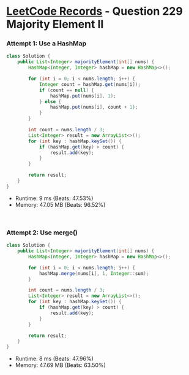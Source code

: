 # [LeetCode Records](../README.md) - Question 229 Majority Element II

### Attempt 1: Use a HashMap
```java
class Solution {
    public List<Integer> majorityElement(int[] nums) {
        HashMap<Integer, Integer> hashMap = new HashMap<>();

        for (int i = 0; i < nums.length; i++) {
            Integer count = hashMap.get(nums[i]);
            if (count == null) {
                hashMap.put(nums[i], 1);
            } else {
                hashMap.put(nums[i], count + 1);
            }
        }

        int count = nums.length / 3;
        List<Integer> result = new ArrayList<>();
        for (int key : hashMap.keySet()) {
            if (hashMap.get(key) > count) {
                result.add(key);
            }
        }

        return result;
    }
}
```
- Runtime: 9 ms (Beats: 47.53%)
- Memory: 47.05 MB (Beats: 96.52%)

<br>

### Attempt 2: Use merge()
```java
class Solution {
    public List<Integer> majorityElement(int[] nums) {
        HashMap<Integer, Integer> hashMap = new HashMap<>();

        for (int i = 0; i < nums.length; i++) {
            hashMap.merge(nums[i], 1, Integer::sum);
        }

        int count = nums.length / 3;
        List<Integer> result = new ArrayList<>();
        for (int key : hashMap.keySet()) {
            if (hashMap.get(key) > count) {
                result.add(key);
            }
        }

        return result;
    }
}
```
- Runtime: 8 ms (Beats: 47.96%)
- Memory: 47.69 MB (Beats: 63.50%)

<br>
